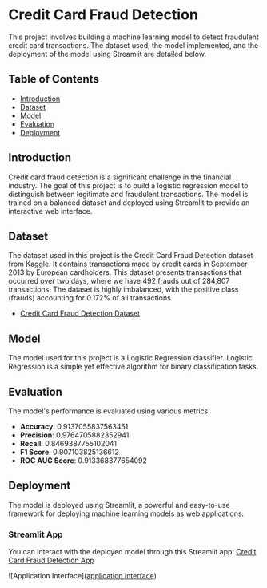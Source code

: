 # Credit Card Fraud Detection

This project involves building a machine learning model to detect fraudulent credit card transactions. The dataset used, the model implemented, and the deployment of the model using Streamlit are detailed below.

## Table of Contents

- [Introduction](#introduction)
- [Dataset](#dataset)
- [Model](#model)
- [Evaluation](#evaluation)
- [Deployment](#deployment)


## Introduction

Credit card fraud detection is a significant challenge in the financial industry. The goal of this project is to build a logistic regression model to distinguish between legitimate and fraudulent transactions. The model is trained on a balanced dataset and deployed using Streamlit to provide an interactive web interface.

## Dataset

The dataset used in this project is the Credit Card Fraud Detection dataset from Kaggle. It contains transactions made by credit cards in September 2013 by European cardholders. This dataset presents transactions that occurred over two days, where we have 492 frauds out of 284,807 transactions. The dataset is highly imbalanced, with the positive class (frauds) accounting for 0.172% of all transactions.

- [Credit Card Fraud Detection Dataset](https://drive.google.com/file/d/1f0zpRTjU-9ic7hdKkxIBEpW1muxX4SuE/view?usp=sharing)

## Model

The model used for this project is a Logistic Regression classifier. Logistic Regression is a simple yet effective algorithm for binary classification tasks.

## Evaluation

The model's performance is evaluated using various metrics:

- **Accuracy**: 0.9137055837563451
- **Precision**: 0.9764705882352941
- **Recall**: 0.8469387755102041
- **F1 Score**: 0.907103825136612
- **ROC AUC Score**: 0.913368377654092

## Deployment

The model is deployed using Streamlit, a powerful and easy-to-use framework for deploying machine learning models as web applications.

### Streamlit App

You can interact with the deployed model through this Streamlit app: [Credit Card Fraud Detection App](https://short-parents-listen.loca.lt/)

![Application Interface]([application interface](https://github.com/ShwetaNagapure/Credit_Card_fraud_Detection_/blob/main/application%20interface.png))
